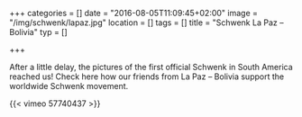 +++
categories = []
date = "2016-08-05T11:09:45+02:00"
image = "/img/schwenk/lapaz.jpg"
location = []
tags = []
title = "Schwenk La Paz – Bolivia"
typ = []

+++

After a little delay, the pictures of the first official Schwenk in South America reached us! Check here how our friends from La Paz – Bolivia support the worldwide Schwenk movement.

{{< vimeo 57740437 >}}